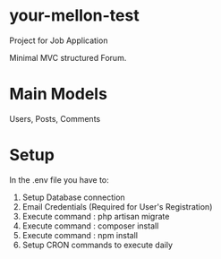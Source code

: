 # your-mellon-test

Project for Job Application

Minimal MVC structured Forum.


# Main Models

Users, Posts, Comments


# Setup

In the .env file you have to:
1. Setup Database connection
2. Email Credentials (Required for User's Registration)
3. Execute command : php artisan migrate
4. Execute command : composer install
5. Execute command : npm install
6. Setup CRON commands to execute daily